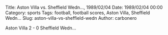 Title: Aston Villa vs. Sheffield Wedn…, 1989/02/04
Date: 1989/02/04 00:00
Category: sports
Tags: football, football scores, Aston Villa, Sheffield Wedn…
Slug: aston-villa-vs-sheffield-wedn
Author: carbonero


Aston Villa 2 - 0 Sheffield Wedn…
